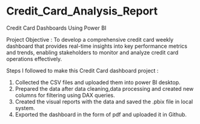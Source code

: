 # Credit_Card_Analysis_Report
Credit Card Dashboards Using Power BI

Project Objective : To develop a comprehensive credit card weekly dashboard that provides real-time insights into key performance metrics and trends, enabling stakeholders to monitor
                    and analyze credit card operations effectively.

Steps I followed to make this Credit Card dashboard project :
1. Collected the CSV files and uploaded them into power BI desktop.
2. Prepared the data after data cleaning,data processing and created new columns for filtering using DAX queries.
3. Created the visual reports with the data and saved the .pbix file in local system.
4. Exported the dashboard in the form of pdf and uploaded it in Github.

